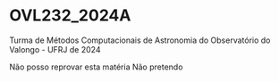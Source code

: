 # OVL232_2024A
Turma de Métodos Computacionais de Astronomia  do Observatório do Valongo - UFRJ de 2024

Não posso reprovar esta matéria
Não pretendo 
